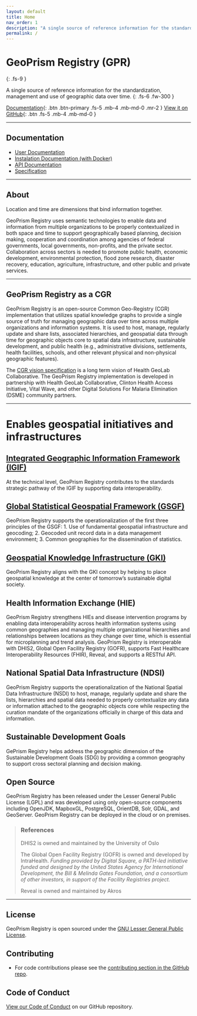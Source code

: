 ```yaml
---
layout: default
title: Home
nav_order: 1
description: "A single source of reference information for the standardization, management and use of geographic data over time."
permalink: /
---
```


# GeoPrism Registry (GPR)
{: .fs-9 }

A single source of reference information for the standardization, management and use of geographic data over time.
{: .fs-6 .fw-300 }

[Documentation](https://terraframe-inc.gitbook.io/geoprism-registry-documentation/){: .btn .btn-primary .fs-5 .mb-4 .mb-md-0 .mr-2 } [View it on GitHub](https://github.com/terraframe/geoprism-registry){: .btn .fs-5 .mb-4 .mb-md-0 }

---

## Documentation

- [User Documentation](https://terraframe-inc.gitbook.io/geoprism-registry-documentation/)
- [Instalation Documentation (with Docker)](https://hub.docker.com/r/terraframe/geoprism-registry)
- [API Documentation](https://api.geoprismregistry.com/)
- [Specification](https://github.com/terraframe/common-geo-registry-specification)

---

## About
Location and time are dimensions that bind information together.

GeoPrism Registry uses semantic technologies to enable data and information from multiple organizations to be properly contextualized in both space and time to support geographically based planning, decision making, cooperation and coordination among agencies of federal governments, local governments, non-profits, and the private sector. Collaboration across sectors is needed to promote public health, economic development, environmental protection, flood zone research, disaster recovery, education, agriculture, infrastructure, and other public and private services.

--- 

## GeoPrism Registry as a CGR

GeoPrism Registry is an open-source Common Geo-Registry (CGR) implementation that utilizes spatial knowledge graphs to provide a single source of truth for managing geographic data over time across multiple organizations and information systems. It is used to host, manage, regularly update and share lists, associated hierarchies, and geospatial data through time for geographic objects core to spatial data infrastructure, sustainable development, and public health (e.g., administrative divisions, settlements, health facilities, schools, and other relevant physical and non-physical geographic features). 

The [CGR vision specification](https://healthgeolab.net/DOCUMENTS/Guidance_Common_Geo-registry_Ve2.pdf) is a long term vision of Health GeoLab Collaborative. The GeoPrism Registry implementation is developed in partnership with Health GeoLab Collaborative, Clinton Health Access Initiative, Vital Wave, and other Digital Solutions For Malaria Elimination (DSME) community partners.

---

# Enables geospatial initiatives and infrastructures

## [Integrated Geographic Information Framework (IGIF)](https://ggim.un.org/IGIF/)

At the technical level, GeoPrism Registry contributes to the standards strategic pathway of the
IGIF by supporting data interoperability.

## [Global Statistical Geospatial Framework (GSGF)](https://unstats.un.org/unsd/statcom/51st-session/documents/The_GSGF-E.pdf)

GeoPrism Registry supports the operationalization of the first three principles of the GSGF: 1.
Use of fundamental geospatial infrastructure and geocoding; 2. Geocoded unit record data in a
data management environment; 3. Common geographies for the dissemination of statistics.

## [Geospatial Knowledge Infrastructure (GKI)](https://geospatialmedia.net/pdf/GKI-White-Paper.pdf)

GeoPrism Registry aligns with the GKI concept by helping to place geospatial knowledge at the
center of tomorrow’s sustainable digital society.


## Health Information Exchange (HIE)

GeoPrism Registry strengthens HIEs and
disease intervention programs by enabling
data interoperability across health information
systems using common geographies and
managing multiple organizational hierarchies
and relationships between locations as they
change over time, which is essential for
microplanning and trend analysis. GeoPrism
Registry is interoperable with DHIS2, Global
Open Facility Registry (GOFR), supports Fast
Healthcare Interoperability Resources (FHIR),
Reveal, and supports a RESTful API.


## National Spatial Data Infrastructure (NDSI)

GeoPrism Registry supports the
operationalization of the National Spatial Data
Infrastructure (NSDI) to host, manage, regularly
update and share the lists, hierarchies and spatial
data needed to properly contextualize any data
or information attached to the geographic
objects core while respecting the curation
mandate of the organizations officially in charge
of this data and information.

## Sustainable Development Goals

GePrism Registry helps address the geographic
dimension of the Sustainable Development
Goals (SDG) by providing a common geography
to support cross sectoral planning and
decision making.

## Open Source

GeoPrism Registry has been released under the
Lesser General Public License (LGPL) and was
developed using only open-source components
including OpenJDK, MapboxGL, PostgreSQL,
OrientDB, Solr, GDAL, and GeoServer. GeoPrism
Registry can be deployed in the cloud or on
premises.

> ### References
> DHIS2 is owned and maintained by the University of Oslo
> 
> The Global Open Facility Registry (GOFR) is owned and developed by IntraHealth. _Funding provided by
Digital Square, a PATH-led initiative funded and designed by the United States Agency for International
Development, the Bill & Melinda Gates Foundation, and a consortium of other investors, in support of the
Facility Registries project._
>
> Reveal is owned and maintained by Akros

---

## License

GeoPrism Registry is open sourced under the [GNU Lesser General Public License](https://github.com/terraframe/geoprism-registry/blob/master/LICENSE).

## Contributing

- For code contributions please see the [contributing section in the GitHub repo](https://github.com/terraframe/geoprism-registry/blob/master/contributing.md).


## Code of Conduct

[View our Code of Conduct](https://github.com/terraframe/geoprism-registry/blob/master/code-of-conduct.md) on our GitHub repository.
